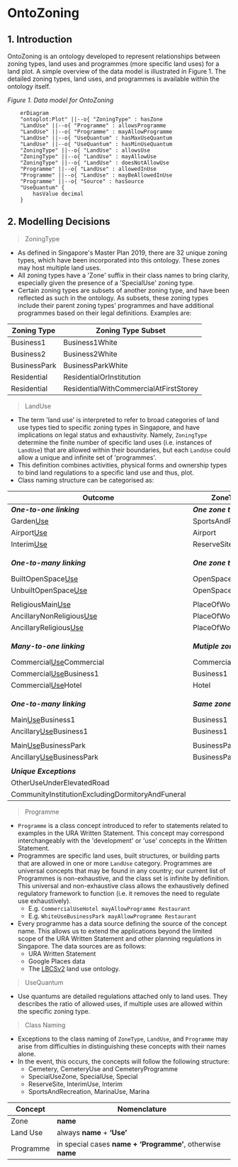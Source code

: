 # OntoZoning
## 1. Introduction
OntoZoning is an ontology developed to represent relationships between zoning types, land uses and programmes (more specific land uses) for a land plot. A simple overview of the data model is illustrated in Figure 1. The detailed zoning types, land uses, and programmes is available within the ontology itself. 

*Figure 1. Data model for OntoZoning*
```mermaid
    erDiagram 
    "ontoplot:Plot" ||--o{ "ZoningType" : hasZone
    "LandUse" ||--o{ "Programme" : allowsProgramme
    "LandUse" ||--o{ "Programme" : mayAllowProgramme
    "LandUse" ||--o{ "UseQuantum" : hasMaxUseQuantum
    "LandUse" ||--o{ "UseQuantum" : hasMinUseQuantum
    "ZoningType" ||--o{ "LandUse" : allowsUse
    "ZoningType" ||--o{ "LandUse" : mayAllowUse
    "ZoningType" ||--o{ "LandUse" : doesNotAllowUse
    "Programme" ||--o{ "LandUse" : allowedInUse
    "Programme" ||--o{ "LandUse" : mayBeAllowedInUse
    "Programme" ||--o{ "Source" : hasSource
    "UseQuantum" {
        hasValue decimal
    }
```
## 2. Modelling Decisions
>ZoningType

- As defined in Singapore's Master Plan 2019, there are 32 unique zoning types, which have been incorporated into this ontology. These zones may host multiple land uses. 
- All zoning types have a 'Zone' suffix in their class names to bring clarity, especially given the presence of a 'SpecialUse' zoning type.
- Certain zoning types are subsets of another zoning type, and have been reflected as such in the ontology. As subsets, these zoning types include their parent zoning types' programmes and have additional programmes based on their legal definitions. Examples are:

Zoning Type | Zoning Type Subset
--- | ---
Business1 | Business1White
Business2 | Business2White
BusinessPark | BusinessParkWhite
Residential | ResidentialOrInstitution
Residential | ResidentialWithCommercialAtFirstStorey

>LandUse

- The term 'land use' is interpreted to refer to broad categories of land use types tied to specific zoning types in Singapore, and have implications on legal status and exhaustivity. Namely, `ZoningType` determine the finite number of specific land uses (i.e. instances of `LandUse`) that are allowed within their boundaries, but each `LandUse` could allow a unique and infinite set of 'programmes'. 
- This definition combines activities, physical forms and ownership types to bind land regulations to a specific land use and thus, plot.
- Class naming structure can be categorised as:

Outcome | ZoneType | LandUse 
--- | --- | ---
***One-to-one linking*** | ***One zone type*** | ***One land use***
Garden<ins>Use</ins> | SportsAndRecreation | GardenUse
Airport<ins>Use</ins> | Airport | AirportUse
Interim<ins>Use</ins> | ReserveSite | InterimUse
|  |
***One-to-many linking*** | ***One zone type*** | ***Multiple land uses with different purpose***
BuiltOpenSpace<ins>Use</ins> | OpenSpace | BuiltOpenSpaceUse
UnbuiltOpenSpace<ins>Use</ins> | OpenSpace | UnbuiltOpenSpaceUse
|  |
ReligiousMain<ins>Use</ins> | PlaceOfWorship | ReligiousMainUse
AncillaryNonReligious<ins>Use</ins> | PlaceOfWorship | AncillaryNonReligiousUse
AncillaryReligious<ins>Use</ins> | PlaceOfWorship | AncillaryReligiousUse
|  |
***Many-to-one linking*** | ***Mutiple zone type*** | ***One land use with the same purpose***
Commercial<ins>Use</ins>Commercial | Commercial | CommercialUse
Commercial<ins>Use</ins>Business1 | Business1 | CommercialUse
Commercial<ins>Use</ins>Hotel | Hotel  | CommercialUse
|  |
***One-to-many linking*** | ***Same zone type*** | ***Multiple land uses with different purpose***
Main<ins>Use</ins>Business1 | Business1  | MainUse
Ancillary<ins>Use</ins>Business1 | Business1 | AncillaryUse
|  |
Main<ins>Use</ins>BusinessPark | BusinessPark | MainUse
Ancillary<ins>Use</ins>BusinessPark | BusinessPark | AncillaryUse
|  |
***Unique Exceptions***|  |
OtherUseUnderElevatedRoad | |
CommunityInstitutionExcludingDormitoryAndFuneral | |

>Programme

- `Programme` is a class concept introduced to refer to statements related to examples in the URA Written Statement. This concept may correspond interchangeably with the 'development' or 'use' concepts in the Written Statement.
- Programmes are specific land uses, built structures, or building parts that are allowed in one or more `LandUse` category. Programmes are universal concepts that may be found in any country; our current list of Programmes is non-exhaustive, and the class set is infinite by definition. This universal and non-exhaustive class allows the exhaustively defined regulatory framework to function (i.e. it removes the need to regulate use exhaustively). 
    - E.g. `CommercialUseHotel mayAllowProgramme Restaurant`
    - E.g. `WhiteUseBusinessPark mayAllowProgramme Restaurant`
- Every programme has a data source defining the source of the concept name. This allows us to extend the applications beyond the limited scope of the URA Written Statement and other planning regulations in Singapore. The data sources are as follows:
    - URA Written Statement
    - Google Places data
    - The [LBCSv2](https://enterpriseintegrationlab.github.io/icity/LandUse/LandUse_1.1/doc/index-en.html) land use ontology.

>UseQuantum

- Use quantums are detailed regulations attached only to land uses. They describes the ratio of allowed uses, if multiple uses are allowed within the specific zoning type.

> Class Naming

- Exceptions to the class naming of `ZoneType`, `LandUse`, and `Programme` may arise from difficulties in distinguishing these concepts with their names alone. 
- In the event, this occurs, the concepts will follow the following structure:
    - Cemetery, CemeteryUse and CemeteryProgramme
    - SpecialUseZone, SpecialUse, Special
    - ReserveSite, InterimUse, Interim
    - SportsAndRecreation, MarinaUse, Marina


Concept | Nomenclature 
--- | --- 
Zone | **name** 
Land Use | always **name**  +  **‘Use’**
Programme | in special cases **name + ‘Programme’**, otherwise **name**
